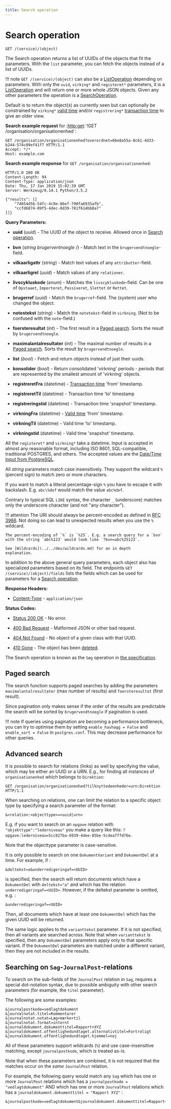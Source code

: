 ```yaml
---
title: Search operation
---
```


# Search operation

``` http 
GET /(service)/(object)
```

The Search operation returns a list of UUIDs of the objects that fit
the parameters. With the `list` parameter, you can fetch the objects
instead of a list of UUIDs.

!!! note
    `GET /(service)/(object)` can also be a
    [ListOperation](./list.md) depending on parameters.
    With only the `uuid`, `virking*` and `registeret*` parameters, it is a
    [ListOperation](./list.md) and will return one or
    more whole JSON objects. Given any other parameters the operation is a
    [SearchOperation](./search.md).

Default is to return the object(s) as currently seen but can
optionally be constrained by `virking*`
[valid time](../objects.md#valid-time) and/or
`registrering*` [transaction time](../objects.md#transaction-time) to give an older 
view.

**Search example request** for :<http:get>:\`!GET
/organisation/organisationenhed\`:

``` http
GET /organisation/organisationenhed?overordnet=66e8a55a-8c61-4d33-b244-574c09ef41f7 HTTP/1.1
Accept: */*
Host: example.com
```

**Search example response** for `GET /organisation/organisationenhed`:

``` http
HTTP/1.0 200 OK
Content-Length: 94
Content-Type: application/json
Date: Thu, 17 Jan 2019 15:02:39 GMT
Server: Werkzeug/0.14.1 Python/3.5.2

{"results": [[
    "74054d5b-54fc-4c9e-86ef-790fa6935afb",
    "ccfd6874-09f5-4dec-8d39-781f614bb8a7"
]]}
```

**Query Parameters:**

- **uuid** (*uuid*) - The UUID of the object to receive. Allowed once in 
[Search operation](./search.md). 

- **bvn** (*string brugerventnoegle* /) - Match text in the `brugervendtnoegle`-field. 

- **vilkaarligattr** (*string*) - Match text values of any `attributter`-field.

- **vilkaarligrel** (*uuid*) - Match values of any `relationer`. 

- **livscykluskode** (*enum*) - Matches the `livscykluskode`-field. Can be one of 
`Opstaaet`, `Importeret`, `Passiveret`, `Slettet` or `Rettet`.

- **brugerref** (*uuid*) - Match the `brugerref`-field. The (system) user who changed 
the object.

- **notestekst** (*string*) - Match the `notetekst`-field in `virkning`. (Not to be 
confused with the `note`-field.)

- **foersteresultat** (*int*) - The first result in a 
[Paged search](#paged-search). Sorts the result by `brugervendtnoegle`.

- **maximalantalresultater** (*int*) - The maximal number of results in a
[Paged search](#paged-search). Sorts the result by 
`brugervendtnoegle`.

- **list** (*bool*) - Fetch and return objects instead of just their uuids.

- **konsolider** (*bool*) - Return consolidated 'virkning' periods - periods that are
represented by the smallest amount of 'virkning' objects.

- **registreretFra** (datetime) - [Transaction time](../objects.md#transaction-time)
'from' timestamp.

- **registreretTil** (datetime) - Transaction time 'to' timestamp

- **registreringstid** (datetime) - Transaction time 'snapshot' timestamp.

- **virkningFra** (datetime) - [Valid time](../objects.md#valid-time) 'from' timestamp.

- **virkningTil** (datetime) - Valid time 'to' timestamp.

- **virkningstid** (datetime) - Valid time 'snapshot' timestamp.

All the `registeret*` and `virkning*` take a datetime. Input is
accepted in almost any reasonable format, including ISO 8601,
SQL-compatible, traditional POSTGRES, and others. The accepted values
are the [Date/Time Input from
PostgreSQL](https://www.postgresql.org/docs/11.7/datatype-datetime.html#DATATYPE-DATETIME-INPUT).

All *string* parameters match case insensitively. They support the
wildcard `%` (percent sign) to match zero or more characters.

If you want to match a litteral percentage-sign `%` you have to escape
it with backslash. E.g. `abc\%def` would match the value `abc%def`.

Contrary to typical SQL `LIKE` syntax, the character `_` (underscore)
matches only the underscore character (and not "any character").

!!! attention
    The URI should always be percent-encoded as defined in 
    [RFC 3986](https://datatracker.ietf.org/doc/html/rfc3986.html#section-2). Not 
    doing so can lead to unexpected results when you use the `%` wildcard.

    The percent-encoding of `%` is `%25`. E.g. a search query for a `bvn`
    with the string `abc%123` would look like `?bvn=abc%25123`.

    See [Wildcards](../../dev/wildcards.md) for an in depth
    explanation.


In addition to the above general query parameters, each object also
has specialized parameters based on its field. The endpoints
`GET /(service)/(object)/fields` lists the fields which can be used for parameters 
for a [Search operation](./search.md).

**Response Headers:**

- [Content-Type](https://datatracker.ietf.org/doc/html/rfc7231#section-3.1.1.5) - `application/json`

**Status Codes:**

- [Status 200 OK](https://www.w3.org/Protocols/rfc2616/rfc2616-sec10.html#sec10.2.1) - No error.

- [400 Bad Request](https://www.w3.org/Protocols/rfc2616/rfc2616-sec10.html#sec10.4.1) - Malformed JSON or other bad request.

- [404 Not Found](https://www.w3.org/Protocols/rfc2616/rfc2616-sec10.html#sec10.4.5) - No object of a given class with that UUID.

- [410 Gone](https://www.w3.org/Protocols/rfc2616/rfc2616-sec10.html#sec10.4.11) - The object has been [deleted](./delete.md).

The Search operation is known as the `Søg` operation in [the
specification](https://www.digitaliser.dk/resource/1567464/artefact/Generelleegenskaberforservicesp%c3%a5sags-ogdokumentomr%c3%a5det-OIO-Godkendt%5bvs.1.1%5d.pdf?artefact=true&PID=1763377).

## Paged search

The search function supports paged searches by adding the parameters
`maximalantalresultater` (max number of results) and `foersteresultat`
(first result).

Since pagination only makes sense if the order of the results are
predictable the search will be sorted by `brugervendtnoegle` if
pagination is used.

!!! note
    If queries using pagination are becoming a performance bottleneck, you
    can try to optimise them by setting `enable_hashagg = False` and
    `enable_sort = False` in `postgres.conf`. This may decrease performance
    for other queries.


## Advanced search

It is possible to search for relations (links) as well by specifying the
value, which may be either an UUID or a URN. E.g., for finding all
instances of `organisationenhed` which belongs to `Direktion`:

``` http
GET /organisation/organisationenhed?tilknyttedeenheder=urn:Direktion HTTP/1.1
```

When searching on relations, one can limit the relation to a specific
object type by specifying a search parameter of the format:

``` http
&<relation:<objecttype>=<uuid|urn>
```

E.g. if you want to search on an `opgave` relation with
`"objekttype":"lederniveau"` you make a query like this:
`?opgave:lederniveau=5cc827ba-6939-4dee-85be-5c4ea7ffd76e`.

Note that the objecttype parameter is case-sensitive.

It is only possible to search on one `DokumentVariant` and `DokumentDel`
at a time. For example, if :

``` http
&deltekst=a&underredigeringaf=<UUID>
```

is specified, then the search will return documents which have a
`DokumentDel` with `deltekst="a"` and which has the relation
`underredigeringaf=<UUID>`. However, if the deltekst parameter is
omitted, e.g. :

``` http
&underredigeringaf=<UUID>
```

Then, all documents which have at least one `DokumentDel` which has the
given UUID will be returned.

The same logic applies to the `varianttekst` parameter. If it is not
specified, then all variants are searched across. Note that when
`varianttekst` is specified, then any `DokumentDel` parameters apply
only to that specific variant. If the `DokumentDel` parameters are
matched under a different variant, then they are not included in the
results.

## Searching on `Sag`-`JournalPost`-relations

To search on the sub-fields of the `JournalPost` relation in `Sag`,
requires a special dot-notation syntax, due to possible ambiguity with
other search parameters (for example, the `titel` parameter).

The following are some examples:

```
&journalpostkode=vedlagtdokument
&journalnotat.titel=Kommentarer
&journalnotat.notat=Læg+mærke+til
&journalnotat.format=internt
&journaldokument.dokumenttitel=Rapport+XYZ
&journaldokument.offentlighedundtaget.alternativtitel=Fortroligt
&journaldokument.offentlighedundtaget.hjemmel=nej
```

All of these parameters support wildcards (`%`) and use case-insensitive
matching, except `journalpostkode`, which is treated as-is.

Note that when these parameters are combined, it is not required that
the matches occur on the *same* `JournalPost` relation.

For example, the following query would match any `Sag` which has one or
more `JournalPost` relations which has a
`journalpostkode = "vedlagtdokument"` AND which has one or more
`JournalPost` relations which has a
`journaldokument.dokumenttitel = "Rapport XYZ"` :

```
&journalpostkode=vedlagtdokument&journaldokument.dokumenttitel=Rapport+XYZ
```
